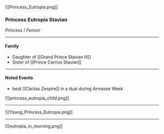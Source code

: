 ![[Princess_Eutropia.png]]

### Princess Eutropia Stavian
_Princess_ / _Fencer_

---

#### Family
- Daughter of [[Grand Prince Stavian III]]
- Sister of [[Prince Carrius Stavian]]

---

#### Noted Events
- beat [[Caritas Zespire]] in a dual during Armasse Week

![[princess_eutropia_child.png]]

---

![[Young_Princess_Eutropia.png]]

---

![[eutropia_in_morning.png]]

